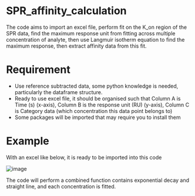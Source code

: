 # SPR_affinity_calculation
The code aims to import an excel file, perform fit on the K_on region of the SPR data, find the maximum response unit from fitting across multiple concentration of analyte, then use Langmuir isotherm equation to find the maximum response, then extract affinity data from this fit.
# Requirement
- Use reference subtracted data, some python knowledge is needed, particularly the dataframe structure.
- Ready to use excel file, it should be organised such that Column A is Time (s) (x-axis), Column B is the response unit (RU) (y-axis), Column C is Category data (which concentration this data point belongs to)
- Some packages will be imported that may require you to install them
# Example
With an excel like below, it is ready to be imported into this code

![image](https://github.com/user-attachments/assets/26107181-08eb-4925-b9b5-e93c62443d9e)

The code will perform a combined function contains exponential decay and straight line, and each concentration is fitted.
